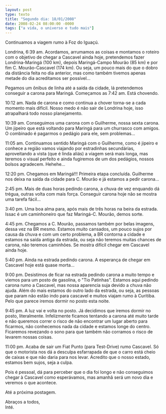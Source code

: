 ```yaml
---
layout: post
type: texto
title: "Segundo dia: 18/01/2008"
date: 2008-02-24 08:00:00 -0000
tags: ["a vida, o universo e tudo mais"]
---
```

Continuamos a viagem rumo à Foz do Iguaçú.

Londrina, 6:39 am. Acordamos, arrumamos as coisas e montamos o roteiro com o objetivo de chegar a Cascavel ainda hoje, pretendemos fazer Londrina-Maringá (100 km), depois Maringá-Campo Mourão (85 km) e por fim C. Mourão-Cascavel (174 km). Ou seja, um pouco mais do que o dobro da distância feita no dia anterior, mas como também tivemos apenas metade do dia acreditamos ser possível...

Pegamos um ônibus de linha até a saída da cidade, lá pretendemos conseguir a carona para Maringá. Começamos as 7:42 am. Está chovendo.

10:12 am. Nada de carona e como continua a chover torna-se a cada momento mais difícil. Nosso medo é não sair de Londrina hoje, isso atrapalhará todo nosso planejamento.

10:39 am. Conseguimos uma carona com o Guilherme, nossa sexta carona. Um jipeiro que está voltando para Maringá para um churrasco com amigos. O combinado é pagarmos o pedágio para ele, sem problemas...

11:05 am. Continuamos sentido Maringá com o Guilherme, como é jipeiro e conhece a região vamos viajando por estradinhas secundárias, aproveitando a vista (que é linda aliás) a viagem será mais longa, mas teremos o visual perfeito e ainda fugiremos de um dos pedágios, nossos bolsos agradecem. Hehehe...

12:20 pm. Chegamos em Maringá!!! Primeira etapa concluída. Guilherme nos deixa na saída da cidade para C. Mourão e já estamos a pedir carona...

2:45 pm. Mais de duas horas pedindo carona, a chuva de vez enquando dá trégua, outras volta com mais força. Conseguir carona hoje não se mostra uma tarefa fácil...

3:40 pm. Uma boa alma para, após mais de três horas na beira da estrada. Issac é um caminhoneiro que faz Maringá-C. Mourão, demos sorte.

4:45 pm. Chegamos a C. Mourão, passamos também por belas imagens, dessa vez na BR mesmo. Estamos muito cansados, um pouco sujos por causa da chuva e com um certo problema, a BR contorna a cidade e estamos na saída antiga da estrada, ou seja não teremos muitas chances de carona, não teremos caminhões. Se mostra difícil chegar em Cascavel ainda hoje.

5:40 pm. Ainda na estrada pedindo carona. A esperança de chegar em Cascavel hoje está quase morta...

9:00 pm. Desistimos de ficar na estrada pedindo carona a muito tempo e viemos para um posto de gasolina, o "Tio Patinhas". Estamos aqui pedindo carona rumo a Cascavel, mas nossa aparencia suja devido a chuva não ajuda. Além do mais estamos do outro lado da estrada, ou seja, as pessoas que param não estão indo para cascavel e muitos viajam rumo à Curitiba. Pelo que parece iremos dormir no posto esta noite.

9:45 pm. A luz vai e volta no posto. Já decidimos que iremos dormir no posto, literalmente. Infelizmente ficamos tentando a carona até muito tarde e não queremos correr o risco de não encontrar um lugar aberto para ficarmos, não conhecemos nada da cidade e estamos longe do centro. Ficaremos revezando o sono para que também não corramos o risco de levarem nossas coisas.

11:00 pm. Acaba de sair um Fiat Punto (para Test-Drive) rumo Cascavel. Só que o motorista nos dá a desculpa esfarrapada de que o carro está cheio de caixas e que não daria para nos levar. Acredito que o nosso estado, estamos bem sujos, seja a culpa.

Pois é pessoal, dá para perceber que o dia foi longo e não conseguimos chegar à Cascavel como esperávamos, mas amanhã será um novo dia e veremos o que acontece.

Até a próxima postagem.

Abraços a todos,  
Inté.